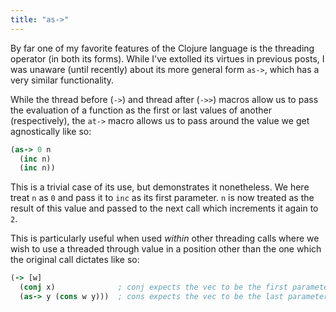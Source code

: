```yaml
---
title: "as->"
---
```


By far one of my favorite features of the Clojure language is the threading operator (in both its forms). While I've extolled its virtues in previous posts, I was unaware (until recently) about its more general form `as->`, which has a very similar functionality.

While the thread before (`->`) and thread after (`->>`) macros allow us to pass the evaluation of a function as the first or last values of another (respectively), the `at->` macro allows us to pass around the value we get agnostically like so:

```clojure
(as-> 0 n
  (inc n)
  (inc n))
```

This is a trivial case of its use, but demonstrates it nonetheless. We here treat `n` as `0` and pass it to `inc` as its first parameter. `n` is now treated as the result of this value and passed to the next call which increments it again to `2`.

This is particularly useful when used *within* other threading calls where we wish to use a threaded through value in a position other than the one which the original call dictates like so:

```clojure
(-> [w]
  (conj x)              ; conj expects the vec to be the first parameter
  (as-> y (cons w y)))  ; cons expects the vec to be the last parameter
``` 